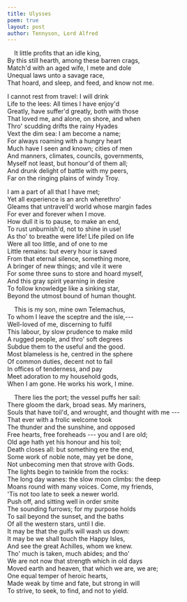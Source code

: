 ```yaml
---
title: Ulysses
poem: true
layout: post
author: Tennyson, Lord Alfred
---
```

&nbsp;&nbsp;&nbsp; It little profits that an idle king,  
By this still hearth, among these barren crags,  
Match'd with an aged wife, I mete and dole  
Unequal laws unto a savage race,  
That hoard, and sleep, and feed, and know not me.  

I cannot rest from travel: I will drink  
Life to the lees: All times I have enjoy'd  
Greatly, have suffer'd greatly, both with those  
That loved me, and alone, on shore, and when  
Thro' scudding drifts the rainy Hyades  
Vext the dim sea: I am become a name;  
For always roaming with a hungry heart  
Much have I seen and known; cities of men  
And manners, climates, councils, governments,  
Myself not least, but honour'd of them all;  
And drunk delight of battle with my peers,  
Far on the ringing plains of windy Troy.  

I am a part of all that I have met;  
Yet all experience is an arch wherethro'  
Gleams that untravell'd world whose margin fades  
For ever and forever when I move.  
How dull it is to pause, to make an end,  
To rust unburnish'd, not to shine in use!  
As tho' to breathe were life! Life piled on life  
Were all too little, and of one to me  
Little remains: but every hour is saved  
From that eternal silence, something more,  
A bringer of new things; and vile it were  
For some three suns to store and hoard myself,  
And this gray spirit yearning in desire  
To follow knowledge like a sinking star,  
Beyond the utmost bound of human thought.  

&nbsp;&nbsp;&nbsp; This is my son, mine own Telemachus,  
To whom I leave the sceptre and the isle,---  
Well-loved of me, discerning to fulfil  
This labour, by slow prudence to make mild  
A rugged people, and thro' soft degrees  
Subdue them to the useful and the good.  
Most blameless is he, centred in the sphere  
Of common duties, decent not to fail  
In offices of tenderness, and pay  
Meet adoration to my household gods,  
When I am gone. He works his work, I mine.  

&nbsp;&nbsp;&nbsp; There lies the port; the vessel puffs her sail:  
There gloom the dark, broad seas. My mariners,  
Souls that have toil'd, and wrought, and thought with me ---  
That ever with a frolic welcome took  
The thunder and the sunshine, and opposed  
Free hearts, free foreheads --- you and I are old;  
Old age hath yet his honour and his toil;  
Death closes all: but something ere the end,  
Some work of noble note, may yet be done,  
Not unbecoming men that strove with Gods.  
The lights begin to twinkle from the rocks:  
The long day wanes: the slow moon climbs: the deep  
Moans round with many voices. Come, my friends,  
'Tis not too late to seek a newer world.  
Push off, and sitting well in order smite  
The sounding furrows; for my purpose holds  
To sail beyond the sunset, and the baths  
Of all the western stars, until I die.  
It may be that the gulfs will wash us down:  
It may be we shall touch the Happy Isles,  
And see the great Achilles, whom we knew.  
Tho' much is taken, much abides; and tho'  
We are not now that strength which in old days  
Moved earth and heaven, that which we are, we are;  
One equal temper of heroic hearts,  
Made weak by time and fate, but strong in will  
To strive, to seek, to find, and not to yield.

